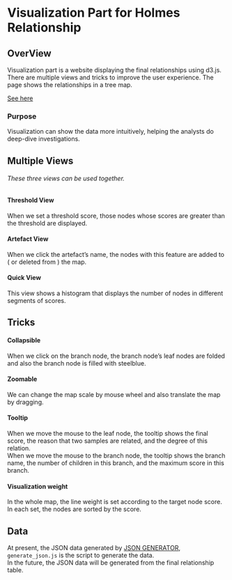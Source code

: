 # Visualization Part for Holmes Relationship

## OverView
Visualization part is a website displaying the final relationships using d3.js. There are multiple views and tricks to improve the user experience. The page shows the relationships in a tree map. 

[See here](http://120.77.40.25/d3/index.html)

### Purpose
Visualization can show the data more intuitively, helping the analysts do deep-dive investigations.

## Multiple Views
###### These three views can be used together.
#### Threshold View
When we set a threshold score, those nodes whose scores are greater than the threshold are displayed.
#### Artefact View
When we click the artefact’s name, the nodes with this feature are added to ( or deleted from ) the map.
#### Quick View
This view shows a histogram that displays the number of nodes in different segments of scores.
## Tricks
#### Collapsible
When we click on the branch node, the branch node’s leaf nodes are folded and also the branch node is filled with steelblue.
#### Zoomable
We can change the map scale by mouse wheel and also translate the map by dragging.
#### Tooltip
When we move the mouse to the leaf node, the tooltip shows the final score, the reason that two samples are related, and the degree of this relation.  
When we move the mouse to the branch node, the tooltip shows the branch name, the number of children in this branch, and the maximum score in this branch.
#### Visualization weight
In the whole map, the line weight is set according to the target node score.  
In each set, the nodes are sorted by the score.
## Data
At present, the JSON data generated by [JSON GENERATOR](http://beta.json-generator.com), `generate_json.js` is the script to generate the data.  
In the future, the JSON data will be generated from the final relationship table.
